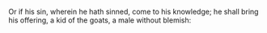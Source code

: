 Or if his sin, wherein he hath sinned, come to his knowledge; he shall bring his offering, a kid of the goats, a male without blemish:
